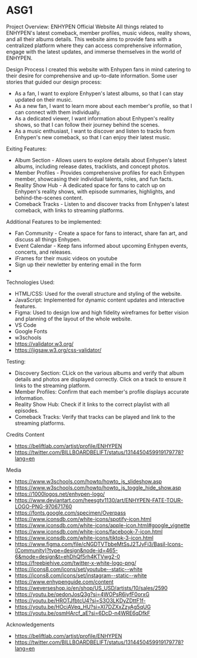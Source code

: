 # ASG1
Project Overview:
ENHYPEN Official Website
All things related to ENHYPEN's latest comeback, member profiles, music videos, reality shows, and all their albums details. This website aims to provide fans with a centralized platform where they can access comprehensive information, engage with the latest updates, and immerse themselves in the world of ENHYPEN.

Design Process
I created this website with Enhypen fans in mind catering to their desire for comprehensive and up-to-date information. 
Some user stories that guided our design process:
- As a fan, I want to explore Enhypen's latest albums, so that I can stay updated on their music.
- As a new fan, I want to learn more about each member's profile, so that I can connect with them individually.
- As a dedicated viewer, I want information about Enhypen's reality shows, so that I can follow their journey behind the scenes.
- As a music enthusiast, I want to discover and listen to tracks from Enhypen's new comeback, so that I can enjoy their latest music.

Exiting Features:
- Album Section - Allows users to explore details about Enhypen's latest albums, including release dates, tracklists, and concept photos.
- Member Profiles - Provides comprehensive profiles for each Enhypen member, showcasing their individual talents, roles, and fun facts.
- Reality Show Hub - A dedicated space for fans to catch up on Enhypen's reality shows, with episode summaries, highlights, and behind-the-scenes content.
- Comeback Tracks - Listen to and discover tracks from Enhypen's latest comeback, with links to streaming platforms.

Additional Features to be implemented:
- Fan Community - Create a space for fans to interact, share fan art, and discuss all things Enhypen.
- Event Calendar - Keep fans informed about upcoming Enhypen events, concerts, and releases.
- iFrames for their music videos on youtube
- Sign up their newletter by entering email in the form
- 

Technologies Used:
- HTML/CSS: Used for the overall structure and styling of the website.
- JavaScript: Implemented for dynamic content updates and interactive features.
- Figma: Used to design low and high fidelity wireframes for better vision and planning of the layout of the whole website.
- VS Code
- Google Fonts
- w3schools
- https://validator.w3.org/
- https://jigsaw.w3.org/css-validator/

Testing:
- Discovery Section: CLick on the various albums and verify that album details and photos are displayed correctly. Click on a track to ensure it links to the streaming platform.
- Member Profiles: Confirm that each member's profile displays accurate information.
- Reality Show Hub: Check if it links to the correct playlist with all episodes.
- Comeback Tracks: Verify that tracks can be played and link to the streaming platforms.

Credits
Content
- https://beliftlab.com/artist/profile/ENHYPEN 
- https://twitter.com/BILLBOARDBELIFT/status/1314450459919179778?lang=en 

Media
- https://www.w3schools.com/howto/howto_js_slideshow.asp 
- https://www.w3schools.com/howto/howto_js_toggle_hide_show.asp 
- https://1000logos.net/enhypen-logo/ 
- https://www.deviantart.com/heesgtv1130/art/ENHYPEN-FATE-TOUR-LOGO-PNG-970671760 
- https://fonts.google.com/specimen/Overpass 
- https://www.iconsdb.com/white-icons/spotify-icon.html 
- https://www.iconsdb.com/white-icons/apple-icon.html#google_vignette 
- https://www.iconsdb.com/white-icons/facebook-7-icon.html 
- https://www.iconsdb.com/white-icons/tiktok-3-icon.html 
- https://www.figma.com/file/cNGDTVTbbeMtSsJ2TJyFi3/Basil-Icons-(Community)?type=design&node-id=465-6&mode=design&t=ehDhQf5rh4KTVwg2-0 
- https://freebiehive.com/twitter-x-white-logo-png/ 
- https://icons8.com/icons/set/youtube--static--white 
- https://icons8.com/icons/set/instagram--static--white 
- https://www.enhypenguide.com/content 
- https://weverseshop.io/en/shop/US_USD/artists/10/sales/2590 
- https://youtu.be/qedonJosQ3g?si=4WOPsR6iyfF0orxG 
- https://youtu.be/HROTJfbtcU4?si=S3O3LKDyZDttF1f- 
- https://youtu.be/HOciAVeq_HU?si=XI7DZXxZzyAg5qUG 
- https://youtu.be/osmHArcf_aE?si=6DcD-n4WRE6qDfkF 


Acknowledgements
- https://beliftlab.com/artist/profile/ENHYPEN 
- https://twitter.com/BILLBOARDBELIFT/status/1314450459919179778?lang=en 
